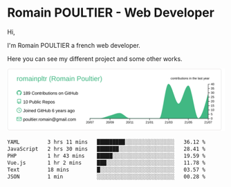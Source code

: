 # Romain POULTIER - Web Developer

Hi,

I'm Romain POULTIER a french web developer.

Here you can see my different project and some other works.



[![](https://raw.githubusercontent.com/romainpltr/romainpltr/master/profile-summary-card-output/vue/0-profile-details.svg)](https://github.com/vn7n24fzkq/github-profile-summary-cards)

<!--START_SECTION:waka-->

```text
YAML         3 hrs 11 mins   █████████░░░░░░░░░░░░░░░░   36.12 %
JavaScript   2 hrs 30 mins   ███████░░░░░░░░░░░░░░░░░░   28.41 %
PHP          1 hr 43 mins    █████░░░░░░░░░░░░░░░░░░░░   19.59 %
Vue.js       1 hr 2 mins     ███░░░░░░░░░░░░░░░░░░░░░░   11.78 %
Text         18 mins         █░░░░░░░░░░░░░░░░░░░░░░░░   03.57 %
JSON         1 min           ░░░░░░░░░░░░░░░░░░░░░░░░░   00.28 %
```

<!--END_SECTION:waka-->

